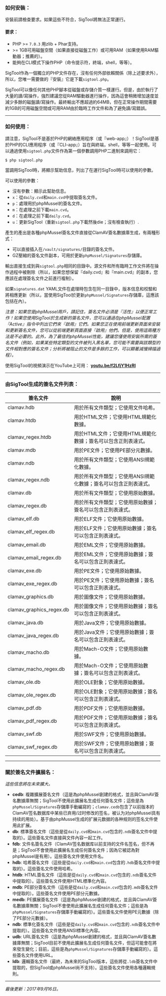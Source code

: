 ### 如何安裝：

安裝前請檢查要求。​如果這些不符合，SigTool將無法正常運行。

#### 要求：
- PHP &gt;= `7.0.3` 用zlib + Phar支持。
- &gt;= 1GB可用磁盤空間（如果直接從磁盤工作）或可用RAM（如果使用RAM驅動器；推薦的）。
- 能夠在CLI模式下操作PHP（命令提示符，終端，shell，等等）。

SigTool作為一個獨立的PHP文件存在，沒有任何外部依賴關係（除上述要求外），所以，您唯一需要做的『安裝』它是下載`sigtool.php`。

SigTool可以像任何其他PHP腳本從磁盤或存儲介質一樣運行。​但是，由於執行了大量的讀/寫操作，強烈建議您從RAM驅動器進行操作，因為這會稍微增加速度並減少多餘的磁盤讀/寫操作。​最終輸出不應超過約64MB，但在正常操作期間需要約1GB的可用磁盤空間或可用RAM由於臨時工作文件和為了避免讀/寫錯誤。

---


### 如何使用：

請注意，SigTool不是基於PHP的網絡應用程序（或『web-app』）！​SigTool是基於PHP的CLI應用程序（或『CLI-app』）旨在與終端，shell，等等一起使用。​可以通過使用`sigtool.php`文件作為第一個參數調用PHP二進制來調用它：

`$ php sigtool.php`

當調用SigTool時，將顯示幫助信息，列出了在運行SigTool時可以使用的參數。

可以使用的參數：
- 沒有參數：顯示此幫助信息。
- `x`：從`daily.cvd`和`main.cvd`中提取簽名文件。
- `p`：處理用於phpMussel的簽名文件。
- `m`：在處理之前下載`main.cvd`。
- `d`：在處理之前下載`daily.cvd`。
- `u`：更新SigTool（重新`sigtool.php`下載然後die；沒有檢查執行）.

產生的產出是各種phpMussel簽名文件直接從ClamAV簽名數據庫生成，有兩種形式：
- 可以直接插入在`/vault/signatures/`目錄的簽名文件。
- GZ壓縮的簽名文件副本，可用於更新`phpMussel/Signatures`存儲庫。

輸出直接生成到與`sigtool.php`相同的目錄中。​源文件和所有臨時工作文件將在操作過程中被刪除（所以，如果您想保留『daily.cvd』和『main.cvd』的副本，您應該在處理簽名文件之前進行複制）。

如果`signatures.dat` YAML文件在處理時包含在同一目錄中，版本信息和校驗和將相應更新（所以，當使用SigTool於更新`phpMussel/Signatures`存儲庫，這應該包括在內）。

*注意：如果您是phpMussel用戶，請記住，簽名文件必須是『活性』以便正常工作！​如果您使用SigTool於生成新的簽名文件，您可以通過在phpMussel配置『Active』指令中列出它們來『啟用』它們。​如果您正在使用前端更新頁面來安裝和更新簽名文件，您可以從前端更新頁面直接『啟用』他們。​但是，使用這兩種方法是不必要的。​此外，為了最佳的phpMussel性能，建議您僅使用安裝所需的簽名文件（例如，如果某些特定類型的文件被列入黑名單，您可能不需要與該類型的文件相對應的簽名文件；​分析將被阻止的文件是多餘的工作，可以顯著減慢掃描過程）。*

使用SigTool的視頻演示在YouTube上可用： __[youtu.be/f2LfjY1HzRI](https://youtu.be/f2LfjY1HzRI)__

---


### 由SigTool生成的簽名文件列表：
簽名文件 | 說明
---|---
clamav.hdb | 用於所有文件類型；它使用文件哈希。
clamav.htdb | 用於HTML文件；它使用HTML規範化數據。
clamav_regex.htdb | 用於HTML文件；它使用HTML規範化數據；簽名可以包含正則表達式。
clamav.mdb | 用於PE文件；它使用PE部分元數據。
clamav.ndb | 用於所有文件類型；它使用ANSI規範化數據。
clamav_regex.ndb | 用於所有文件類型；它使用ANSI規範化數據；簽名可以包含正則表達式。
clamav.db | 用於所有文件類型；它使用原始數據。
clamav_regex.db | 用於所有文件類型；它使用原始數據；簽名可以包含正則表達式。
clamav_elf.db | 用於ELF文件；它使用原始數據。
clamav_elf_regex.db | 用於ELF文件；它使用原始數據；簽名可以包含正則表達式。
clamav_email.db | 用於EML文件；它使用原始數據。
clamav_email_regex.db | 用於EML文件；它使用原始數據；簽名可以包含正則表達式。
clamav_exe.db | 用於PE文件；它使用原始數據。
clamav_exe_regex.db | 用於PE文件；它使用原始數據；簽名可以包含正則表達式。
clamav_graphics.db | 用於圖像文件；它使用原始數據。
clamav_graphics_regex.db | 用於圖像文件；它使用原始數據；簽名可以包含正則表達式。
clamav_java.db | 用於Java文件；它使用原始數據。
clamav_java_regex.db | 用於Java文件；它使用原始數據；簽名可以包含正則表達式。
clamav_macho.db | 用於Mach-O文件；它使用原始數據。
clamav_macho_regex.db | 用於Mach-O文件；它使用原始數據；簽名可以包含正則表達式。
clamav_ole.db | 用於OLE對象；它使用原始數據。
clamav_ole_regex.db | 用於OLE對象；它使用原始數據；簽名可以包含正則表達式。
clamav_pdf.db | 用於PDF文件；它使用原始數據。
clamav_pdf_regex.db | 用於PDF文件；它使用原始數據；簽名可以包含正則表達式。
clamav_swf.db | 用於SWF文件；它使用原始數據。
clamav_swf_regex.db | 用於SWF文件；它使用原始數據；簽名可以包含正則表達式。

---


### 關於簽名文件擴展名：
*這些信息將在未來擴大。*

- __cedb__: 複雜擴展簽名文件（這是為phpMussel創建的格式，並且與ClamAV簽名數據庫無關；​SigTool不使用此擴展名生成任何簽名文件；​這些是為`phpMussel/Signatures`存儲庫手動編寫的；​`clamav.cedb`包含了以前版本的ClamAV签名数据库中某些已弃用/过时修改的签名，​被认为对phpMussel具有持续的用处）。​基于由phpMussel生成的扩展元数据的各种规则的签名文件使用此扩展。
- __db__: 標準簽名文件（這些是從`daily.cvd`和`main.cvd`包含的`.ndb`簽名文件中提取的）。​這些簽名文件直接與文件內容一起工作。
- __fdb__: 文件名簽名文件（ClamAV签名数据库以前支持的文件名签名，但不再是；​SigTool不會使用此擴展名生成任何簽名文件；​因為它被認為對phpMussel是有用）。​這些簽名文件使用文件名。
- __hdb__: 哈希簽名文件（這些是從`daily.cvd`和`main.cvd`包含的`.hdb`簽名文件中提取的）。​這些簽名文件使用哈希。
- __htdb__: HTML簽名文件（這些是從`daily.cvd`和`main.cvd`包含的`.ndb`簽名文件中提取的）。​這些簽名文件使用HTML標準化內容。
- __mdb__: PE部分簽名文件（這些是從`daily.cvd`和`main.cvd`包含的`.mdb`簽名文件中提取的）。​這些簽名文件使用PE部分元數據。
- __medb__: PE擴展簽名文件（這是為phpMussel創建的格式，並且與ClamAV簽名數據庫無關；​SigTool不會使用此擴展名生成任何簽名文件；​這些是為`phpMussel/Signatures`存儲庫手動編寫的）。​這些簽名文件使用PE元數據（除了PE部分元數據）。
- __ndb__: 標準化簽名文件（這些是從`daily.cvd`和`main.cvd`包含的`.ndb`簽名文件中提取的）。​這些簽名文件使用ANSI標準化內容。
- __udb__: URL簽名文件（這是為phpMussel創建的格式，並且與ClamAV簽名數據庫無關；​SigTool目前不使用此擴展名生成任何簽名文件，但這可能會在將來發生變化；目前，這些是為`phpMussel/Signatures`存儲庫手動編寫的）。​這些簽名文件使用URL。
- __ldb__: 邏輯簽名文件（最終，為未來的SigTool版本，這些將從`.ldb`簽名文件中提取的，但SigTool或phpMussel尚不支持）。​這些簽名文件使用各種邏輯規則。


---


*最後更新：2017年9月16日。*

